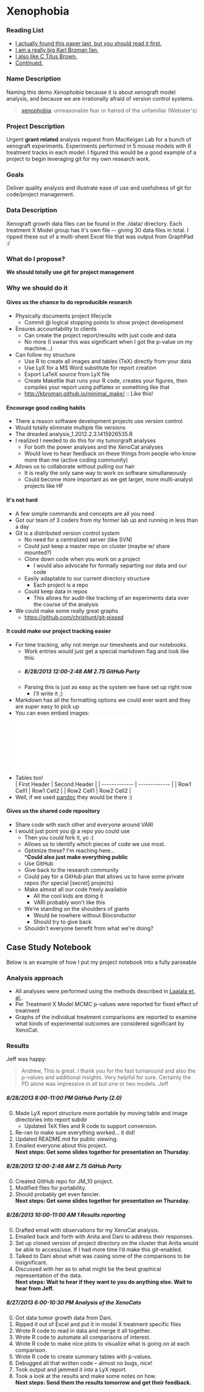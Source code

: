 # Xenophobia

### Reading List
* [I actually found this paper last, but you should read it first.](http://www.scfbm.org/content/pdf/1751-0473-8-7.pdf)
* [I am a really big Karl Broman fan.](http://kbroman.wordpress.com/2013/08/20/electronic-lab-notebook/)
* [I also like C Titus Brown.](http://ivory.idyll.org/blog/proselytizing-version-control.html)
* [Continued.](http://ivory.idyll.org/blog/research-software-reuse.html)

### Name Description
Naming this demo *Xenophobia* because it is about xenograft model analysis, and because we are irrationally afraid of version control systems.
> [xenophobia](http://en.wikipedia.org/wiki/Xenophobia#Definitions): unreasonable fear or hatred of the unfamiliar (Webster's)

### Project Description
Urgent **grant related** analysis request from MacKeigan Lab for a bunch of xenograft experiments. Experiments performed in 5 mouse models with 6 treatment tracks in each model. I figured this would be a good example of a project to begin leveraging git for my own research work.

### Goals
Deliver quality analysis and illustrate ease of use and usefulness of git for code/project management.   

### Data Description
Xenograft growth data files can be found in the ./data/ directory. Each treatment X Model group has it's own file -- giving 30 data files in total. I ripped these out of a multi-sheet Excel file that was output from GraphPad :/

### What do I propose?
**We should totally use git for project management**

### Why we should do it
#### Gives us the chance to do **reproducible** research
* Physically documents project lifecycle
	* Commit @ logical stopping points to show project development
* Ensures accountability to clients
	* Can create the project report/results with just code and data 
	* No more (I swear this was significant when I got the p-value on my machine...)
* Can follow my structure
	* Use R to create all images and tables (TeX) directly from your data 
	* Use LyX for a MS Word substitute for report creation
	* Export LaTeX source from LyX file
	* Create Makefile that runs your R code, creates your figures, then compiles your report using pdflatex or something like that 
	* http://kbroman.github.io/minimal_make/ :: Like this!

#### Encourage good coding habits
* There a reason software development projects use version control
* Would totally eliminate multiple file versions
* The dreaded analysis_1.2012.2.3.1415926535.R
* I realized I needed to do this for my tumorgraft analyses
	* For both the power analyses and the XenoCat analyses
	* Would love to hear feedback on these things from people who know more than me (active coding community)
* Allows us to collaborate without pulling our hair
	* It is really the only sane way to work on software simultaneously
	* Could become more important as we get larger, more multi-analyst projects like HF

#### It's not hard
* A few simple commands and concepts are all you need
* Got our team of 3 coders from my former lab up and running in less than a day
* Git is a distributed version control system
	* No need for a centralized server (like SVN)
	* Could just keep a master repo on cluster (maybe w/ share mounted?)
	* Clone down code when you work on a project
		* I would also advocate for formally separting our data and our code 
	* Easily adaptable to our current directory structure
		* Each project is a repo
	* Could keep data in repos 
		* This allows for audit-like tracking of an experiments data over the course of the analysis
* We could make some really great graphs
	* https://github.com/chrishunt/git-pissed

#### It could make our project tracking easier
* For time tracking, why not merge our timesheets and our notebooks. 
	* Work entries would just get a special markdown flag and look like this:
	* ##### 8/28/2013	12:00-2:48 AM	2.75	GitHub Party
	* Parsing this is just as easy as the system we have set up right now
		* I'll write it ;)
* Markdown has all the formatting options we could ever want and they are super easy to pick up
* You can even embed images:  
![](CRC02_AZD8055_alone_vs_Vechicle.pdf?raw=true)
* Tables too!  
| First Header  | Second Header |
| ------------- | ------------- |
| Row1 Cell1    | Row1 Cell2    |
| Row2 Cell1    | Row2 Cell2    |
* Well, if we used [pandoc](http://johnmacfarlane.net/pandoc/) they would be there :)

#### Gives us the shared code repository
* Share code with each other and everyone around VARI
* I would just point you @ a repo you could use
	* Then you could fork it, yo :)
	* Allows us to identify which pieces of code we use most.
	* Optimize these? I'm reaching here...   
***Could also just make everything public**
	* Use GitHub
	* Give back to the research community
	* Could pay for a GitHub plan that allows us to have some private repos (for special [secret] projects)
	* Make almost all our code freely available
		* All the cool kids are doing it
		* VARI probably won't like this
	* We're standing on the shoulders of giants
		* Would be nowhere without Bioconductor
		* Should try to give back
	* Shouldn't everyone benefit from what we're doing?

## Case Study Notebook
Below is an example of how I put my project notebook into a fully parseable 

### Analysis approach
* All analyses were performed using the methods described in [Laajala et. al.](http://clincancerres.aacrjournals.org/content/early/2012/07/19/1078-0432.CCR-11-3215.full.pdf).
* Per Treatment X Model MCMC p-values were reported for fixed effect of treatment
* Graphs of the individual treatment comparisons are reported to examine what kinds of experimental outcomes are considered significant by XenoCat.

### Results
Jeff was happy:
> Andrew,
> This is great. I thank you for the fast turnaround and also the p-values and additional insights. Very helpful for sure. Certainly the PD alone was impressive in all but one or two models. 
> Jeff

##### 8/28/2013	8:00-11:00 PM	GitHub Party (2.0)
0. Made LyX report structure more portable by moving table and image directories into report subdir
	* Updated TeX files and R code to support conversion. 
1. Re-ran to make sure everything worked... it did!
2. Updated README.md for public viewing.
3. Emailed everyone about this project.  
**Next steps: Get some slides together for presentation on Thursday.**

##### 8/28/2013	12:00-2:48 AM	2.75	GitHub Party
0. Created GitHub repo for JM_10 project.
1. Modified files for portability.
2. Should probably get even fancier.  
**Next steps: Get some slides together for presentation on Thursday.**

##### 8/28/2013	10:00-11:00 AM	1	Results reporting
0. Drafted email with observations for my XenoCat analysis.
1. Emailed back and forth with Anita and Dani to address their responses.
2. Set up cloned version of project directory on the cluster that Anita would be able to access/use. If I had more time I’d make this git-enabled. 
3. Talked to Dani about what was casing some of the comparisons to be insignificant. 
4. Discussed with her as to what might be the best graphical representation of the data.  
**Next steps: Wait to hear if they want to you do anything else. Wait to hear from Jeff.**

#####	8/27/2013	6:00-10:30 PM	Analysis of the XenoCats
0. Got data tumor growth data from Dani.
1. Ripped it out of Excel and put it in model X treatment specific files
2. Wrote R code to read in data and merge it all together. 
3. Wrote R code to automate all comparisons of interest. 
4. Wrote R code to make nice plots to visualize what is going on at each comparison. 
5. Wrote R code to create summary tables with p-values. 
6. Debugged all that written code – almost no bugs, nice!
7. Took output and jammed it into a LyX report. 
8. Took a look at the results and make some notes on how.  
**Next steps: Send them the results tomorrow and get their feedback.**



